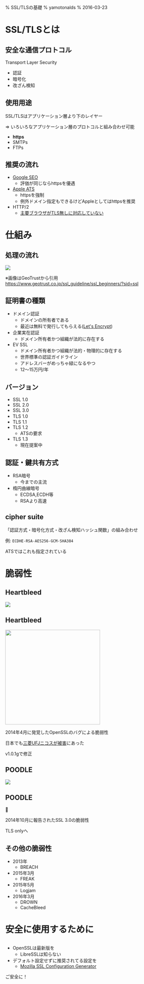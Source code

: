 % SSL/TLSの基礎
% yamotonalds
% 2016-03-23

# SSL/TLSとは

## 安全な通信プロトコル

Transport Layer Security

- 認証
- 暗号化
- 改ざん検知

## 使用用途

SSL/TLSはアプリケーション層より下のレイヤー

⇒ いろいろなアプリケーション層のプロトコルと組み合わせ可能

- **https**
- SMTPs
- FTPs

## 推奨の流れ

- [Google SEO](http://googlewebmastercentral-ja.blogspot.jp/2015/12/indexing-https-pages-by-default.html)
    - 評価が同じならhttpsを優遇
- [Apple ATS](https://developer.apple.com/library/prerelease/ios/releasenotes/General/WhatsNewIniOS/Articles/iOS9.html#//apple_ref/doc/uid/TP40016198-SW14)
    - httpsを強制
    - 例外ドメイン指定もできるけどAppleとしてはhttpsを推奨
- HTTP/2
    - [主要ブラウザがTLS無しに対応していない](https://ja.wikipedia.org/wiki/HTTP/2#.E3.82.A6.E3.82.A7.E3.83.96.E3.83.96.E3.83.A9.E3.82.A6.E3.82.B6)

# 仕組み

## 処理の流れ

![](images/shikumi.jpg)

※画像はGeoTrustから引用
https://www.geotrust.co.jp/ssl_guideline/ssl_beginners/?sid=ssl

## 証明書の種類

- ドメイン認証
    - ドメインの所有者である
    - 最近は無料で発行してもらえる([Let's Encrypt](https://letsencrypt.org/))
- 企業実在認証
    - ドメイン所有者かつ組織が法的に存在する
- EV SSL
    - ドメイン所有者かつ組織が法的・物理的に存在する
    - 世界標準の認証ガイドライン
    - アドレスバーがめっちゃ緑になるやつ
    - 12〜15万円/年

## バージョン

- SSL 1.0
- SSL 2.0
- SSL 3.0
- TLS 1.0　　　　　　
- TLS 1.1
- TLS 1.2
    - ATSの要求
- TLS 1.3
    - 現在提案中

## 認証・鍵共有方式

- RSA暗号
    - 今までの主流
- 楕円曲線暗号
    - ECDSA,ECDH等
    - RSAより高速

## cipher suite

「認証方式・暗号化方式・改ざん検知ハッシュ関数」の組み合わせ

例: `ECDHE-RSA-AES256-GCM-SHA384`

ATSではこれも指定されている

# 脆弱性

## Heartbleed

![](images/heartbreakshot.jpg)

## Heartbleed

<img src="images/heartbleed.png" height="300px" />

2014年4月に発覚したOpenSSLのバグによる脆弱性

日本でも[三菱UFJニコスが被害](http://itpro.nikkeibp.co.jp/article/NEWS/20140421/551884/)にあった

v1.0.1gで修正

## POODLE

![](images/poodle.jpg)

## POODLE

🐩

2014年10月に報告されたSSL 3.0の脆弱性

TLS onlyへ

## その他の脆弱性

- 2013年
    - BREACH
- 2015年3月
    - FREAK
- 2015年5月
    - Logjam
- 2016年3月
    - DROWN
    - CacheBleed

# 安全に使用するために

##

- OpenSSLは最新版を
    - LibreSSLは知らない
- デフォルト設定せずに推奨されてる設定を
    - [Mozilla SSL Configuration Generator](https://mozilla.github.io/server-side-tls/ssl-config-generator/)

ご安全に！
